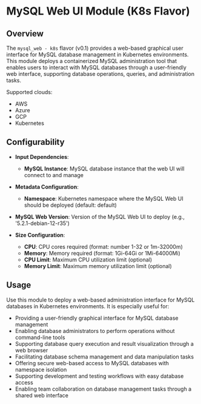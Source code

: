 # MySQL Web UI Module (K8s Flavor)

## Overview

The `mysql_web - k8s` flavor (v0.1) provides a web-based graphical user interface for MySQL database management in Kubernetes environments. This module deploys a containerized MySQL administration tool that enables users to interact with MySQL databases through a user-friendly web interface, supporting database operations, queries, and administration tasks.

Supported clouds:
- AWS
- Azure
- GCP
- Kubernetes

## Configurability

- **Input Dependencies**:
  - **MySQL Instance**: MySQL database instance that the web UI will connect to and manage

- **Metadata Configuration**:
  - **Namespace**: Kubernetes namespace where the MySQL Web UI should be deployed (default: default)

- **MySQL Web Version**: Version of the MySQL Web UI to deploy (e.g., '5.2.1-debian-12-r35')

- **Size Configuration**:
  - **CPU**: CPU cores required (format: number 1-32 or 1m-32000m)
  - **Memory**: Memory required (format: 1Gi-64Gi or 1Mi-64000Mi)
  - **CPU Limit**: Maximum CPU utilization limit (optional)
  - **Memory Limit**: Maximum memory utilization limit (optional)

## Usage

Use this module to deploy a web-based administration interface for MySQL databases in Kubernetes environments. It is especially useful for:

- Providing a user-friendly graphical interface for MySQL database management
- Enabling database administrators to perform operations without command-line tools
- Supporting database query execution and result visualization through a web browser
- Facilitating database schema management and data manipulation tasks
- Offering secure web-based access to MySQL databases with namespace isolation
- Supporting development and testing workflows with easy database access
- Enabling team collaboration on database management tasks through a shared web interface
